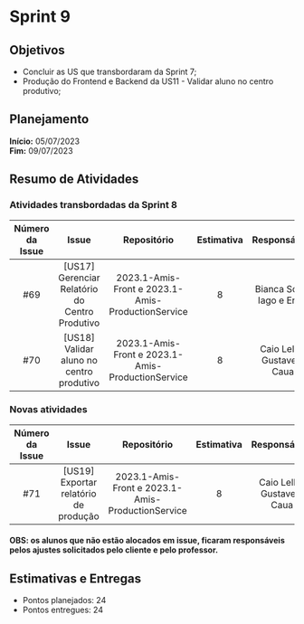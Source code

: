 # Sprint 9

## Objetivos

- Concluir as US que transbordaram da Sprint 7;
- Produção do Frontend e Backend da US11 - Validar aluno no centro produtivo;

## Planejamento
**Início:** 05/07/2023<br/>
**Fim:** 09/07/2023

## Resumo de Atividades


### Atividades transbordadas da Sprint 8

| Número da Issue |             Issue              |       Repositório       | Estimativa |           Responsáveis            |  Status   |
|:---------------:|:------------------------------:|:-----------------------:|:----------:|:---------------------------------:| :---: |
|       #69     |   [US17] Gerenciar Relatório do Centro Produtivo  |    2023.1-Amis-Front  e 2023.1-Amis-ProductionService  |     8      |     Bianca Sofia, Iago e Erick    |  Done |
|       #70     |   [US18] Validar aluno no centro produtivo   |    2023.1-Amis-Front  e 2023.1-Amis-ProductionService  |     8      |     Caio Lellis, Gustave e Caua    |  Done |



### Novas atividades
| Número da Issue |             Issue              |       Repositório       | Estimativa |           Responsáveis            |  Status   |
|:---------------:|:------------------------------:|:-----------------------:|:----------:|:---------------------------------:| :---: |
|       #71     |   [US19] Exportar relatório de produção   |    2023.1-Amis-Front  e 2023.1-Amis-ProductionService |     8      |     Caio Lellis, Gustave e Caua    |  Done |




#### OBS: os alunos que não estão alocados em issue, ficaram responsáveis pelos ajustes solicitados pelo cliente e pelo professor.


## Estimativas e Entregas
* Pontos planejados: 24
* Pontos entregues: 24
